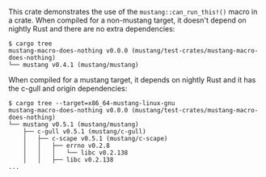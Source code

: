 This crate demonstrates the use of the `mustang::can_run_this!()` macro in a
crate. When compiled for a non-mustang target, it doesn't depend on nightly
Rust and there are no extra dependencies:

```
$ cargo tree
mustang-macro-does-nothing v0.0.0 (mustang/test-crates/mustang-macro-does-nothing)
└── mustang v0.4.1 (mustang/mustang)
```

When compiled for a mustang target, it depends on nightly Rust and it has the
c-gull and origin dependencies:

```
$ cargo tree --target=x86_64-mustang-linux-gnu
mustang-macro-does-nothing v0.0.0 (mustang/test-crates/mustang-macro-does-nothing)
└── mustang v0.5.1 (mustang/mustang)
    ├── c-gull v0.5.1 (mustang/c-gull)
    │   ├── c-scape v0.5.1 (mustang/c-scape)
    │   │   ├── errno v0.2.8
    │   │   │   └── libc v0.2.138
    │   │   ├── libc v0.2.138
...
```
